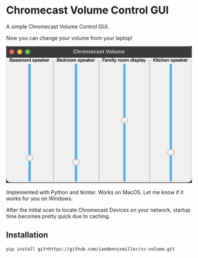 # Chromecast Volume Control GUI

A simple Chromecast Volume Control GUI.

Now you can change your volume from your laptop!

![](docs/screenshot.jpg)

Implemented with Python and tkinter. Works on MacOS. Let me know if it works for you on Windows.

After the initial scan to locate Chromecast Devices on your network, startup time becomes pretty quick due to caching.

## Installation

```bash
pip install git+https://github.com/iandennismiller/cc-volume.git
```
